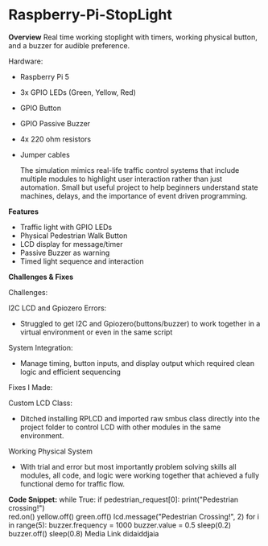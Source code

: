 # Raspberry-Pi-StopLight


**Overview**
Real time working stoplight with timers, working physical button, and a buzzer for audible preference. 

Hardware: 
- Raspberry Pi 5
- 3x GPIO LEDs (Green, Yellow, Red)
- GPIO Button
- GPIO Passive Buzzer
- 4x 220 ohm resistors
- Jumper cables

	The simulation mimics real-life traffic control systems that include multiple modules to highlight user interaction rather than just automation. Small but useful project to help beginners understand state machines, delays, and the importance of event driven programming.

**Features**
- Traffic light with GPIO LEDs
- Physical Pedestrian Walk Button
- LCD display for message/timer
- Passive Buzzer as warning
- Timed light sequence and interaction



**Challenges & Fixes**

Challenges:

I2C LCD and Gpiozero Errors:
- Struggled to get I2C and Gpiozero(buttons/buzzer) to work together in a virtual environment or even in the same script

System Integration:
- Manage timing, button inputs, and display output which required clean logic and efficient sequencing
	
Fixes I Made:

Custom LCD Class:
- Ditched installing RPLCD and imported raw smbus class directly into the project folder to control LCD with other modules in the same environment.

Working Physical System
- With trial and error but most importantly problem solving skills all modules, all code, and logic were working together that achieved a fully functional demo for traffic flow. 

**Code Snippet:**
while True:
    if pedestrian_request[0]:
        print("Pedestrian crossing!")    
        red.on()
        yellow.off()
        green.off()
        lcd.message("Pedestrian Crossing!", 2)
        for i in range(5):
            buzzer.frequency = 1000
            buzzer.value = 0.5
            sleep(0.2)
            buzzer.off()
            sleep(0.8)
Media Link
didaiddjaia


